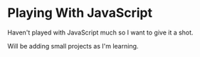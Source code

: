 # Playing With JavaScript
Haven't played with JavaScript much so I want to give it a shot.

Will be adding small projects as I'm learning.
